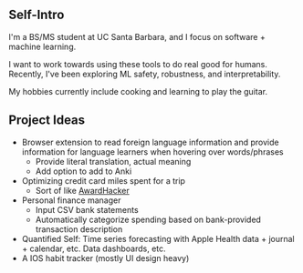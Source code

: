 ## Self-Intro
I'm a BS/MS student at UC Santa Barbara, and I focus on software + machine learning.

I want to work towards using these tools to do real good for humans. Recently, I've been exploring ML safety, robustness, and interpretability.

My hobbies currently include cooking and learning to play the guitar. 

## Project Ideas
- Browser extension to read foreign language information and provide
  information for language learners when hovering over words/phrases
	- Provide literal translation, actual meaning
	- Add option to add to Anki
- Optimizing credit card miles spent for a trip
    - Sort of like [AwardHacker](https://www.awardhacker.com/)
- Personal finance manager
	- Input CSV bank statements
	- Automatically categorize spending based on bank-provided transaction description
- Quantified Self: Time series forecasting with Apple Health data + journal + calendar, etc. Data dashboards, etc.
- A IOS habit tracker (mostly UI design heavy)
